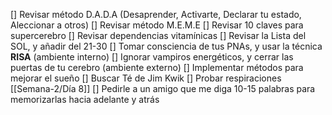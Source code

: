 [] Revisar método D.A.D.A (Desaprender, Activarte, Declarar tu estado, Aleccionar a otros)
[] Revisar método M.E.M.E
[] Revisar 10 claves para supercerebro
[] Revisar dependencias vitamínicas
[] Revisar la Lista del SOL, y añadir del 21-30
[] Tomar consciencia de tus PNAs, y usar la técnica **RISA** (ambiente interno)
[] Ignorar vampiros energéticos, y cerrar las puertas de tu cerebro (ambiente externo)
[] Implementar métodos para mejorar el sueño
[] Buscar Té de Jim Kwik
[] Probar respiraciones [[Semana-2/Día 8]]
[] Pedirle a un amigo que me diga 10-15 palabras para memorizarlas hacia adelante y atrás